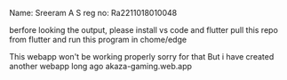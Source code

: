 Name: Sreeram A S
reg no: Ra2211018010048

berfore looking the output, please install vs code and flutter
pull this repo from flutter and run this program in chome/edge




This webapp won't be working properly sorry for that
But i have created another webapp long ago akaza-gaming.web.app
